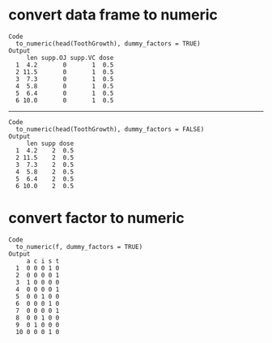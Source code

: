 # convert data frame to numeric

    Code
      to_numeric(head(ToothGrowth), dummy_factors = TRUE)
    Output
         len supp.OJ supp.VC dose
      1  4.2       0       1  0.5
      2 11.5       0       1  0.5
      3  7.3       0       1  0.5
      4  5.8       0       1  0.5
      5  6.4       0       1  0.5
      6 10.0       0       1  0.5

---

    Code
      to_numeric(head(ToothGrowth), dummy_factors = FALSE)
    Output
         len supp dose
      1  4.2    2  0.5
      2 11.5    2  0.5
      3  7.3    2  0.5
      4  5.8    2  0.5
      5  6.4    2  0.5
      6 10.0    2  0.5

# convert factor to numeric

    Code
      to_numeric(f, dummy_factors = TRUE)
    Output
         a c i s t
      1  0 0 0 1 0
      2  0 0 0 0 1
      3  1 0 0 0 0
      4  0 0 0 0 1
      5  0 0 1 0 0
      6  0 0 0 1 0
      7  0 0 0 0 1
      8  0 0 1 0 0
      9  0 1 0 0 0
      10 0 0 0 1 0

